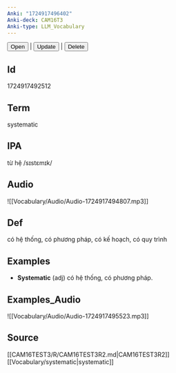 ```yaml
---
Anki: "1724917496402"
Anki-deck: CAM16T3
Anki-type: LLM_Vocabulary
---
```

<button class="anki-btn-open">Open</button> | <button class="anki-btn-update">Update</button> | <button class="anki-btn-delete">Delete</button>

## Id
1724917492512
## Term
systematic
## IPA
từ hệ /sɪstɛmɪk/
## Audio
 ![[Vocabulary/Audio/Audio-1724917494807.mp3]]
## Def
 có hệ thống, có phương pháp, có kế hoạch, có quy trình

## Examples
- **Systematic** (adj) có hệ thống, có phương pháp. 

## Examples_Audio
![[Vocabulary/Audio/Audio-1724917495523.mp3]]
## Source
 [[CAM16TEST3/R/CAM16TEST3R2.md|CAM16TEST3R2]] [[Vocabulary/systematic|systematic]]